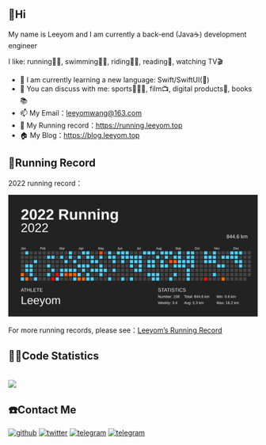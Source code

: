 ## 👋Hi 
My name is Leeyom and I am currently a back-end (Java☕️) development engineer

I like: running🏃🏻, swimming🏊🏻, riding🚴🏻, reading📖, watching TV🎬

- 🔭 I am currently learning a new language: Swift/SwiftUI()
- 💬 You can discuss with me: sports🏃🏻‍♂️, film📺, digital products📱, books📚
- 📫 My Email：leeyomwang@163.com
- 🏃 My Running record：https://running.leeyom.top
- 🏠 My Blog：https://blog.leeyom.top


## 🏃Running Record

2022 running record：

[![running](https://raw.githubusercontent.com/superleeyom/running_page/master/assets/github_2022.svg)](https://running.leeyom.top/)

For more running records, please see：[Leeyom’s Running Record](https://running.leeyom.top/)

## 👨‍💻Code Statistics

<a href="https://github.com/superleeyom"><br/>  <img align="center" src="https://github-readme-stats.vercel.app/api?username=superleeyom&show_icons=true&count_private=true&include_all_commits=true&hide_title=true" /><br/></a>

## ☎️Contact Me

[<img src='https://cdn.jsdelivr.net/npm/simple-icons@3.0.1/icons/github.svg' alt='github' height='40'>](https://github.com/superleeyom)  [<img src='https://cdn.jsdelivr.net/npm/simple-icons@3.0.1/icons/twitter.svg' alt='twitter' height='40'>](https://twitter.com/super_leeyom)  [<img src='https://cdn.jsdelivr.net/npm/simple-icons@3.0.1/icons/telegram.svg' alt='telegram' height='40'>](https://t.me/super_leeyom)   [<img src='https://cdn.jsdelivr.net/npm/simple-icons@3.0.1/icons/gmail.svg' alt='telegram' height='40'>](mailto:leeyomwang@163.com)
